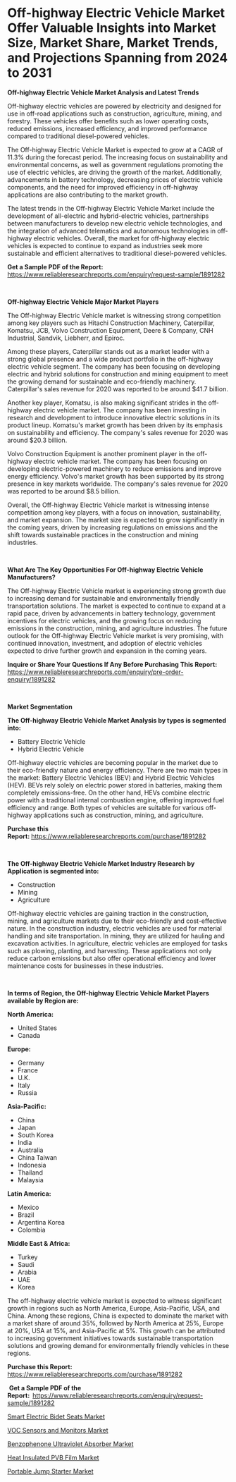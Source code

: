 <p><h1>Off-highway Electric Vehicle Market Offer Valuable Insights into Market Size, Market Share, Market Trends, and Projections Spanning from 2024 to 2031</h1></p><p><strong>Off-highway Electric Vehicle Market Analysis and Latest Trends</strong></p>
<p><p>Off-highway electric vehicles are powered by electricity and designed for use in off-road applications such as construction, agriculture, mining, and forestry. These vehicles offer benefits such as lower operating costs, reduced emissions, increased efficiency, and improved performance compared to traditional diesel-powered vehicles.</p><p>The Off-highway Electric Vehicle Market is expected to grow at a CAGR of 11.3% during the forecast period. The increasing focus on sustainability and environmental concerns, as well as government regulations promoting the use of electric vehicles, are driving the growth of the market. Additionally, advancements in battery technology, decreasing prices of electric vehicle components, and the need for improved efficiency in off-highway applications are also contributing to the market growth.</p><p>The latest trends in the Off-highway Electric Vehicle Market include the development of all-electric and hybrid-electric vehicles, partnerships between manufacturers to develop new electric vehicle technologies, and the integration of advanced telematics and autonomous technologies in off-highway electric vehicles. Overall, the market for off-highway electric vehicles is expected to continue to expand as industries seek more sustainable and efficient alternatives to traditional diesel-powered vehicles.</p></p>
<p><strong>Get a Sample PDF of the Report:&nbsp;</strong> <a href="https://www.reliableresearchreports.com/enquiry/request-sample/1891282">https://www.reliableresearchreports.com/enquiry/request-sample/1891282</a></p>
<p>&nbsp;</p>
<p><strong>Off-highway Electric Vehicle Major Market Players</strong></p>
<p><p>The Off-highway Electric Vehicle market is witnessing strong competition among key players such as Hitachi Construction Machinery, Caterpillar, Komatsu, JCB, Volvo Construction Equipment, Deere & Company, CNH Industrial, Sandvik, Liebherr, and Epiroc.</p><p>Among these players, Caterpillar stands out as a market leader with a strong global presence and a wide product portfolio in the off-highway electric vehicle segment. The company has been focusing on developing electric and hybrid solutions for construction and mining equipment to meet the growing demand for sustainable and eco-friendly machinery. Caterpillar's sales revenue for 2020 was reported to be around $41.7 billion.</p><p>Another key player, Komatsu, is also making significant strides in the off-highway electric vehicle market. The company has been investing in research and development to introduce innovative electric solutions in its product lineup. Komatsu's market growth has been driven by its emphasis on sustainability and efficiency. The company's sales revenue for 2020 was around $20.3 billion.</p><p>Volvo Construction Equipment is another prominent player in the off-highway electric vehicle market. The company has been focusing on developing electric-powered machinery to reduce emissions and improve energy efficiency. Volvo's market growth has been supported by its strong presence in key markets worldwide. The company's sales revenue for 2020 was reported to be around $8.5 billion.</p><p>Overall, the Off-highway Electric Vehicle market is witnessing intense competition among key players, with a focus on innovation, sustainability, and market expansion. The market size is expected to grow significantly in the coming years, driven by increasing regulations on emissions and the shift towards sustainable practices in the construction and mining industries.</p></p>
<p>&nbsp;</p>
<p><strong>What Are The Key Opportunities For Off-highway Electric Vehicle Manufacturers?</strong></p>
<p><p>The Off-highway Electric Vehicle market is experiencing strong growth due to increasing demand for sustainable and environmentally friendly transportation solutions. The market is expected to continue to expand at a rapid pace, driven by advancements in battery technology, government incentives for electric vehicles, and the growing focus on reducing emissions in the construction, mining, and agriculture industries. The future outlook for the Off-highway Electric Vehicle market is very promising, with continued innovation, investment, and adoption of electric vehicles expected to drive further growth and expansion in the coming years.</p></p>
<p><strong>Inquire or Share Your Questions If Any Before Purchasing This Report:</strong> <a href="https://www.reliableresearchreports.com/enquiry/pre-order-enquiry/1891282">https://www.reliableresearchreports.com/enquiry/pre-order-enquiry/1891282</a></p>
<p>&nbsp;</p>
<p><strong>Market Segmentation</strong></p>
<p><strong>The Off-highway Electric Vehicle Market Analysis by types is segmented into:</strong></p>
<p><ul><li>Battery Electric Vehicle</li><li>Hybrid Electric Vehicle</li></ul></p>
<p><p>Off-highway electric vehicles are becoming popular in the market due to their eco-friendly nature and energy efficiency. There are two main types in the market: Battery Electric Vehicles (BEV) and Hybrid Electric Vehicles (HEV). BEVs rely solely on electric power stored in batteries, making them completely emissions-free. On the other hand, HEVs combine electric power with a traditional internal combustion engine, offering improved fuel efficiency and range. Both types of vehicles are suitable for various off-highway applications such as construction, mining, and agriculture.</p></p>
<p><strong>Purchase this Report:&nbsp;</strong><a href="https://www.reliableresearchreports.com/purchase/1891282">https://www.reliableresearchreports.com/purchase/1891282</a></p>
<p>&nbsp;</p>
<p><strong>The Off-highway Electric Vehicle Market Industry Research by Application is segmented into:</strong></p>
<p><ul><li>Construction</li><li>Mining</li><li>Agriculture</li></ul></p>
<p><p>Off-highway electric vehicles are gaining traction in the construction, mining, and agriculture markets due to their eco-friendly and cost-effective nature. In the construction industry, electric vehicles are used for material handling and site transportation. In mining, they are utilized for hauling and excavation activities. In agriculture, electric vehicles are employed for tasks such as plowing, planting, and harvesting. These applications not only reduce carbon emissions but also offer operational efficiency and lower maintenance costs for businesses in these industries.</p></p>
<p>&nbsp;</p>
<p><strong>In terms of Region, the Off-highway Electric Vehicle Market Players available by Region are:</strong></p>
<p>
    <p> <strong> North America: </strong>
        <ul>
            <li>United States</li>
            <li>Canada</li>
        </ul>
        </p> 
    <p> <strong> Europe: </strong>
        <ul>
            <li>Germany</li>
            <li>France</li>
            <li>U.K.</li>
            <li>Italy</li>
            <li>Russia</li>
        </ul>
        </p> 
    <p> <strong> Asia-Pacific: </strong>
        <ul>
            <li>China</li>
            <li>Japan</li>
            <li>South Korea</li>
            <li>India</li>
            <li>Australia</li>
            <li>China Taiwan</li>
            <li>Indonesia</li>
            <li>Thailand</li>
            <li>Malaysia</li>
        </ul>
        </p> 
    <p> <strong> Latin America: </strong>
        <ul>
            <li>Mexico</li>
            <li>Brazil</li>
            <li>Argentina Korea</li>
            <li>Colombia</li>
        </ul>
        </p> 
    <p> <strong> Middle East & Africa: </strong>
        <ul>
            <li>Turkey</li>
            <li>Saudi</li>
            <li>Arabia</li>
            <li>UAE</li>
            <li>Korea</li>
        </ul>
    </p>
    </p>
<p><p>The off-highway electric vehicle market is expected to witness significant growth in regions such as North America, Europe, Asia-Pacific, USA, and China. Among these regions, China is expected to dominate the market with a market share of around 35%, followed by North America at 25%, Europe at 20%, USA at 15%, and Asia-Pacific at 5%. This growth can be attributed to increasing government initiatives towards sustainable transportation solutions and growing demand for environmentally friendly vehicles in these regions.</p></p>
<p><strong>Purchase this Report: </strong><a href="https://www.reliableresearchreports.com/purchase/1891282">https://www.reliableresearchreports.com/purchase/1891282</a></p>
<p>&nbsp;<strong>Get a Sample PDF of the Report:&nbsp;&nbsp;</strong><a href="https://www.reliableresearchreports.com/enquiry/request-sample/1891282">https://www.reliableresearchreports.com/enquiry/request-sample/1891282</a></p>
<p><strong></strong></p>
<p><p><a href="https://extreme-scabiosa-c81.notion.site/Smart-Electric-Bidet-Seats-Market-Analysis-and-Market-Size-Global-Industry-Overview-Market-Segment-4365469b70bf476ca32dc930e245a5f0">Smart Electric Bidet Seats Market</a></p><p><a href="https://view.publitas.com/reportprime-1/voc-sensors-and-monitors-market-research-report-forecasted-for-period-from-2024-2031-by-market-type-market-application-and-region/">VOC Sensors and Monitors Market</a></p><p><a href="https://github.com/kufem1/Market-Research-Report-List-1/blob/main/benzophenone-ultraviolet-absorber-market.md">Benzophenone Ultraviolet Absorber Market</a></p><p><a href="https://metal-farmhouse-e95.notion.site/Heat-Insulated-PVB-Film-Market-Dynamics-2024-2031-Also-about-Its-Market-Trends-Projections-and-Op-8ce80dd848dc4a629b435342d5e89127">Heat Insulated PVB Film Market</a></p><p><a href="https://view.publitas.com/reportprime-1/portable-jump-starter-market-size-share-trends-analysis-report-by-application-regional-outlook-competitive-strategies-and-segment-forecasts-2024-2031/">Portable Jump Starter Market</a></p></p>